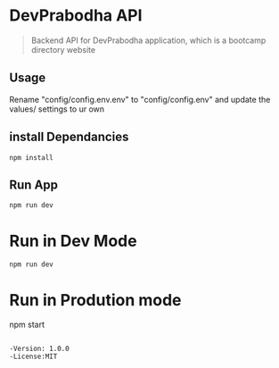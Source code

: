 # DevPrabodha API

> Backend API for DevPrabodha application, which is a bootcamp directory website

## Usage

Rename "config/config.env.env" to "config/config.env" and update the values/ settings to ur own

## install Dependancies

```
npm install
```

## Run App

```
npm run dev
```

# Run in Dev Mode

```
npm run dev
```

# Run in Prodution mode

npm start

```

-Version: 1.0.0
-License:MIT
```
